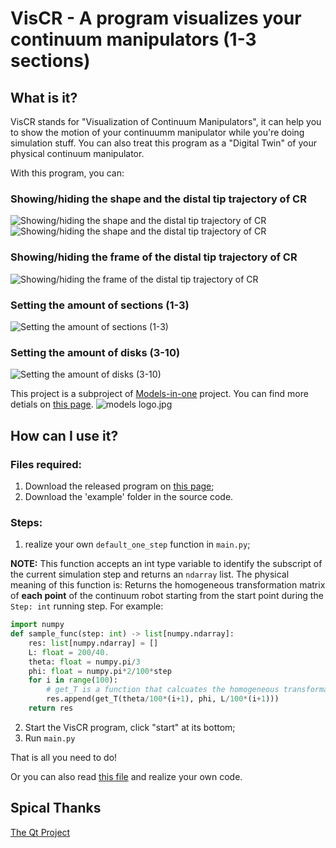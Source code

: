 # VisCR - A program visualizes your continuum manipulators (1-3 sections)

## What is it?
VisCR stands for "Visualization of Continuum Manipulators", it can help you to show the motion of your continuumm manipulator while you're doing simulation stuff. You can also treat this program as a "Digital Twin" of your physical continuum manipulator.

With this program, you can:
### Showing/hiding the shape and the distal tip trajectory of CR
![Showing/hiding the shape and the distal tip trajectory of CR](https://github.com/Adi-SOUL/VisCR/blob/main/readme_img/move.gif)
![Showing/hiding the shape and the distal tip trajectory of CR](https://github.com/Adi-SOUL/VisCR/blob/main/readme_img/trajectory.gif)
### Showing/hiding the frame of the distal tip trajectory of CR
![Showing/hiding the frame of the distal tip trajectory of CR](https://github.com/Adi-SOUL/VisCR/blob/main/readme_img/frame.gif)
### Setting the amount of sections (1-3)
![Setting the amount of sections (1-3)](https://github.com/Adi-SOUL/VisCR/blob/main/readme_img/section.gif)
### Setting the amount of disks (3-10)
![Setting the amount of disks (3-10)](https://github.com/Adi-SOUL/VisCR/blob/main/readme_img/disks.gif)

This project is a subproject of [Models-in-one](https://adi-soul.github.io/Models-in-one-documentation/welcome.html) project. You can find more detials on [this page](https://adi-soul.github.io/Models-in-one-documentation/simulator.html).
![models logo.jpg](https://s2.loli.net/2023/07/25/GVKohREy58dTF3m.jpg)

## How can I use it?
### Files required:
1. Download the released program on [this page](https://github.com/Adi-SOUL/VisCR/releases);
2. Download the 'example' folder in the source code.
### Steps:
1. realize your own `default_one_step` function in `main.py`;

**NOTE:** This function accepts an int type variable to identify the subscript of the current simulation step and returns an `ndarray` list. The physical meaning of this function is: Returns the homogeneous transformation matrix of **each point** of the continuum robot starting from the start point during the `Step: int` running step. For example:
```python
import numpy
def sample_func(step: int) -> list[numpy.ndarray]:
	res: list[numpy.ndarray] = []
	L: float = 200/40.
	theta: float = numpy.pi/3
	phi: float = numpy.pi*2/100*step
	for i in range(100):
		# get_T is a function that calcuates the homogeneous transformation matrix.
		res.append(get_T(theta/100*(i+1), phi, L/100*(i+1)))  
	return res
```

2. Start the VisCR program, click "start" at its bottom;
3. Run `main.py`

That is all you need to do!

Or you can also read [this file](https://github.com/Adi-SOUL/VisCR/blob/main/connect.cpp) and realize your own code.

## Spical Thanks
[The Qt Project](https://www.qt.io/)
